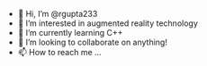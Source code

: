 - 👋 Hi, I’m @rgupta233
- 👀 I’m interested in augmented reality technology 
- 🌱 I’m currently learning C++
- 💞️ I’m looking to collaborate on anything!
- 📫 How to reach me ...

<!---
rgupta233/rgupta233 is a ✨ special ✨ repository because its `README.md` (this file) appears on your GitHub profile.
You can click the Preview link to take a look at your changes.
--->
